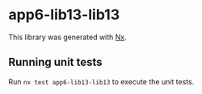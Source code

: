 # app6-lib13-lib13

This library was generated with [Nx](https://nx.dev).

## Running unit tests

Run `nx test app6-lib13-lib13` to execute the unit tests.
